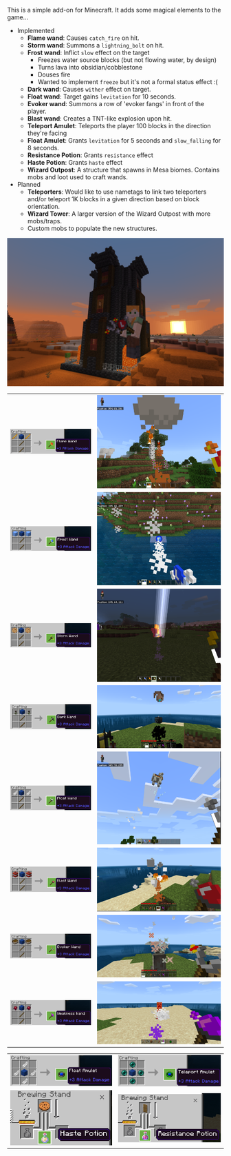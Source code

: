 This is a simple add-on for Minecraft. It adds some magical elements to the game...
- Implemented
  - **Flame wand**: Causes `catch_fire` on hit.
  - **Storm wand**: Summons a `lightning_bolt` on hit.
  - **Frost wand**: Inflict `slow` effect on the target
    - Freezes water source blocks (but not flowing water, by design)
    - Turns lava into obsidian/cobblestone
    - Douses fire
    - Wanted to implement `freeze` but it's not a formal status effect :(
  - **Dark wand**: Causes `wither` effect on target.
  - **Float wand**: Target gains `levitation` for 10 seconds.
  - **Evoker wand**: Summons a row of 'evoker fangs' in front of the player.
  - **Blast wand**: Creates a TNT-like explosion upon hit.
  - **Teleport Amulet**: Teleports the player 100 blocks in the direction they're facing
  - **Float Amulet**: Grants `levitation` for 5 seconds and `slow_falling` for 8 seconds.
  - **Resistance Potion**: Grants `resistance` effect
  - **Haste Potion**: Grants `haste` effect
  - **Wizard Outpost**: A structure that spawns in Mesa biomes. Contains mobs and loot used to craft wands.
- Planned
  - **Teleporters**: Would like to use nametags to link two teleporters and/or teleport 1K blocks in a given direction based on block orientation.
  - **Wizard Tower**: A larger version of the Wizard Outpost with more mobs/traps.
  - Custom mobs to populate the new structures.

![Alt text](media/logo.png "Logo")

|   |   |
|---|---|
|![Alt text](media/flame_recipe.png "Flame wand")|![Alt text](media/flame.png "Flame wand")|
|![Alt text](media/freeze_recipe.png "Frost wand")|![Alt text](media/freeze.png "Frost wand")|
|![Alt text](media/lightning_recipe.png "Storm wand")|![Alt text](media/lightning.png "Storm wand")|
|![Alt text](media/dark_recipe.png "Dark wand")|![Alt text](media/dark.png "Dark wand")|
|![Alt text](media/float_recipe.png "Float wand")|![Alt text](media/float.png "Float wand")|
|![Alt text](media/blast_recipe.png "Blast wand")|![Alt text](media/blast.png "Blast wand")|
|![Alt text](media/evoker_recipe.png "Evoker wand")|![Alt text](media/evoker.png "Evoker wand")|
|![Alt text](media/weakness_recipe.png "Weakness wand")|![Alt text](media/weakness.png "Weakness wand")|

|   |   |
|---|---|
|![Alt text](media/float_a_recipe.png "Float Amulet")|![Alt text](media/teleport_a_recipe.png "Teleport Amulet")|
|![Alt text](media/haste_recipe.png "Haste Potion")|![Alt text](media/resistance_recipe.png "Resistance Potion")|
